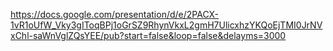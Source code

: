 https://docs.google.com/presentation/d/e/2PACX-1vR1oUfW_Vky3gIToqBPj1oGrSZ9RhynVkxL2gmH7UlicxhzYKQoEjTMI0JrNVxChl-saWnVglZQsYEE/pub?start=false&loop=false&delayms=3000
